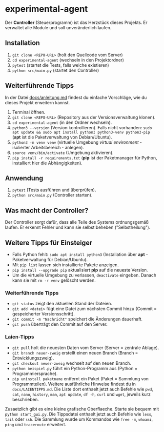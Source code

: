 # experimental-agent

Der **Controller** (Steuerprogramm) ist das Herzstück dieses Projekts. Er verwaltet alle Module und soll unveränderlich laufen.

## Installation

1. `git clone <REPO-URL>` (holt den Quellcode vom Server)
2. `cd experimental-agent` (wechseln in den Projektordner)
3. `pytest` (startet die Tests, falls welche existieren)
4. `python src/main.py` (startet den Controller)

## Weiterführende Tipps

In der Datei [docs/anleitung.md](docs/anleitung.md) findest du einfache Vorschläge, wie
du dieses Projekt erweitern kannst.

1. Terminal öffnen.
2. `git clone <REPO-URL>` (Repository aus der Versionsverwaltung klonen).
3. `cd experimental-agent` (in den Ordner wechseln).
4. `python3 --version` (Version kontrollieren). Falls nicht vorhanden: `sudo apt update && sudo apt install python3 python3-venv python3-pip` (**apt** ist die Paketverwaltung von Debian/Ubuntu).
5. `python3 -m venv venv` (virtuelle Umgebung *virtual environment* - isolierter Arbeitsbereich - anlegen).
6. `source venv/bin/activate` (Umgebung aktivieren).
7. `pip install -r requirements.txt` (**pip** ist der Paketmanager für Python, installiert hier die Abhängigkeiten).

## Anwendung

1. `pytest` (Tests ausführen und überprüfen).
2. `python src/main.py` (Controller starten).

## Was macht der Controller?

Der Controller sorgt dafür, dass alle Teile des Systems ordnungsgemäß laufen. Er erkennt Fehler und kann sie selbst beheben ("Selbstheilung").

## Weitere Tipps für Einsteiger

* Falls Python fehlt: `sudo apt install python3` (Installation über **apt** - Paketverwaltung für Debian/Ubuntu).
* Mit `pip list` lassen sich installierte Pakete anzeigen.
* `pip install --upgrade pip` aktualisiert **pip** auf die neueste Version.
* Um die virtuelle Umgebung zu verlassen, `deactivate` eingeben. Danach kann sie mit `rm -r venv` gelöscht werden.

### Weiterführende Tipps

* `git status` zeigt den aktuellen Stand der Dateien.
* `git add <datei>` fügt eine Datei zum nächsten Commit hinzu (Commit = gespeicherter Versionsschritt).
* `git commit -m "Nachricht"` speichert die Änderungen dauerhaft.
* `git push` überträgt den Commit auf den Server.

### Laien-Tipps

* `git pull` holt die neuesten Daten vom Server (Server = zentrale Ablage).
* `git branch neuer-zweig` erstellt einen neuen Branch (Branch = Entwicklungszweig).
* `git checkout neuer-zweig` wechselt auf den neuen Branch.
* `python beispiel.py` führt ein Python-Programm aus (Python = Programmiersprache).
* `pip uninstall paketname` entfernt ein Paket (Paket = Sammlung von Programmteilen).
Weitere ausführliche Hinweise findest du in `docs/LAIENTIPPS.md`.
Die Liste dort enthaelt jetzt auch Befehle wie `pwd`, `cat`, `nano`, `history`, `man`, `apt update`, `df -h`, `curl` und `wget`, jeweils kurz beschrieben.

Zusaetzlich gibt es eine kleine grafische Oberflaeche. Starte sie bequem mit `python start_gui.py`.
Die Tippsdatei enthaelt jetzt auch Befehle wie `less`, `tail` oder `ssh`.
Die Sammlung wurde um Kommandos wie `free -m`, `whoami`, `ping` und `traceroute` erweitert.
